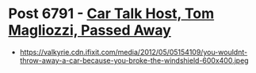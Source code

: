 # Post 6791 - [Car Talk Host, Tom Magliozzi, Passed Away](https://www.ifixit.com/News/6791/tom-magliozzi)

- https://valkyrie.cdn.ifixit.com/media/2012/05/05154109/you-wouldnt-throw-away-a-car-because-you-broke-the-windshield-600x400.jpeg
